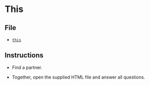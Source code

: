 # This

## File

* [`this`](Unsolved/this.html)

## Instructions

* Find a partner.

* Together, open the supplied HTML file and answer all questions.
